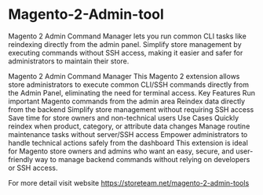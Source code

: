 # Magento-2-Admin-tool
Magento 2 Admin Command Manager lets you run common CLI tasks like reindexing directly from the admin panel. Simplify store management by executing commands without SSH access, making it easier and safer for administrators to maintain their store.


Magento 2 Admin Command Manager  This Magento 2 extension allows store administrators to execute common CLI/SSH commands directly from the Admin Panel, eliminating the need for terminal access.  Key Features  Run important Magento commands from the admin area  Reindex data directly from the backend  Simplify store management without requiring SSH access  Save time for store owners and non-technical users  Use Cases  Quickly reindex when product, category, or attribute data changes  Manage routine maintenance tasks without server/SSH access  Empower administrators to handle technical actions safely from the dashboard  This extension is ideal for Magento store owners and admins who want an easy, secure, and user-friendly way to manage backend commands without relying on developers or SSH access.

For more detail visit website https://storeteam.net/magento-2-admin-tools
